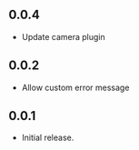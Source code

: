 ## 0.0.4
* Update camera plugin

## 0.0.2
* Allow custom error message

## 0.0.1

* Initial release.
